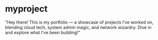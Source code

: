 # myproject
"Hey there! This is my portfolio — a showcase of projects I’ve worked on, blending cloud tech, system admin magic, and network wizardry. Dive in and explore what I’ve been building!"
